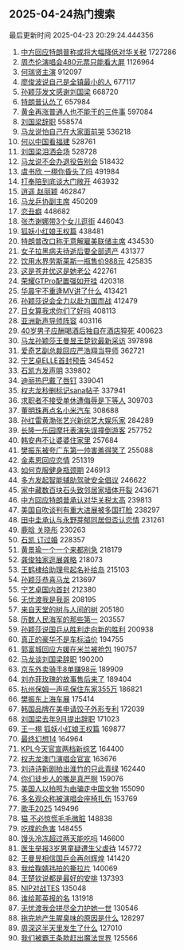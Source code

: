 ## 2025-04-24热门搜索 
最后更新时间 2025-04-23 20:29:24.444356 
1. [中方回应特朗普称或将大幅降低对华关税](https://s.weibo.com/weibo?q=%23%E4%B8%AD%E6%96%B9%E5%9B%9E%E5%BA%94%E7%89%B9%E6%9C%97%E6%99%AE%E7%A7%B0%E6%88%96%E5%B0%86%E5%A4%A7%E5%B9%85%E9%99%8D%E4%BD%8E%E5%AF%B9%E5%8D%8E%E5%85%B3%E7%A8%8E%23&t=31&band_rank=1&Refer=top) 1727286
1. [周杰伦演唱会480元票只能看大屏](https://s.weibo.com/weibo?q=%23%E5%91%A8%E6%9D%B0%E4%BC%A6%E6%BC%94%E5%94%B1%E4%BC%9A480%E5%85%83%E7%A5%A8%E5%8F%AA%E8%83%BD%E7%9C%8B%E5%A4%A7%E5%B1%8F%23&t=31&band_rank=1&Refer=top) 1126964
1. [何瑞贤主演](https://s.weibo.com/weibo?q=%23%E4%BD%95%E7%91%9E%E8%B4%A4%E4%B8%BB%E6%BC%94%23&t=31&band_rank=2&Refer=top) 912097
1. [廖俊波说自己是全镇最小的人](https://s.weibo.com/weibo?q=%23%E5%BB%96%E4%BF%8A%E6%B3%A2%E8%AF%B4%E8%87%AA%E5%B7%B1%E6%98%AF%E5%85%A8%E9%95%87%E6%9C%80%E5%B0%8F%E7%9A%84%E4%BA%BA%23&t=31&band_rank=3&Refer=top) 677117
1. [孙颖莎发文感谢刘国梁](https://s.weibo.com/weibo?q=%23%E5%AD%99%E9%A2%96%E8%8E%8E%E5%8F%91%E6%96%87%E6%84%9F%E8%B0%A2%E5%88%98%E5%9B%BD%E6%A2%81%23&t=31&band_rank=4&Refer=top) 668720
1. [特朗普认怂了](https://s.weibo.com/weibo?q=%23%E7%89%B9%E6%9C%97%E6%99%AE%E8%AE%A4%E6%80%82%E4%BA%86%23&t=31&band_rank=5&Refer=top) 657984
1. [黄金再涨普通人也不能干的三件事](https://s.weibo.com/weibo?q=%23%E9%BB%84%E9%87%91%E5%86%8D%E6%B6%A8%E6%99%AE%E9%80%9A%E4%BA%BA%E4%B9%9F%E4%B8%8D%E8%83%BD%E5%B9%B2%E7%9A%84%E4%B8%89%E4%BB%B6%E4%BA%8B%23&t=31&band_rank=6&Refer=top) 597084
1. [刘国梁辞职](https://s.weibo.com/weibo?q=%23%E5%88%98%E5%9B%BD%E6%A2%81%E8%BE%9E%E8%81%8C%23&t=31&band_rank=7&Refer=top) 558574
1. [马龙说怕自己在大家面前哭](https://s.weibo.com/weibo?q=%23%E9%A9%AC%E9%BE%99%E8%AF%B4%E6%80%95%E8%87%AA%E5%B7%B1%E5%9C%A8%E5%A4%A7%E5%AE%B6%E9%9D%A2%E5%89%8D%E5%93%AD%23&t=31&band_rank=2&Refer=top) 536218
1. [何以中国看福建](https://s.weibo.com/weibo?q=%23%E4%BD%95%E4%BB%A5%E4%B8%AD%E5%9B%BD%E7%9C%8B%E7%A6%8F%E5%BB%BA%23&t=31&band_rank=3&Refer=top) 528761
1. [刘国梁泪洒会场](https://s.weibo.com/weibo?q=%23%E5%88%98%E5%9B%BD%E6%A2%81%E6%B3%AA%E6%B4%92%E4%BC%9A%E5%9C%BA%23&t=31&band_rank=4&Refer=top) 528728
1. [马龙说不会办退役告别会](https://s.weibo.com/weibo?q=%23%E9%A9%AC%E9%BE%99%E8%AF%B4%E4%B8%8D%E4%BC%9A%E5%8A%9E%E9%80%80%E5%BD%B9%E5%91%8A%E5%88%AB%E4%BC%9A%23&t=31&band_rank=6&Refer=top) 518432
1. [虞书欣 一栩你昏头了吗](https://s.weibo.com/weibo?q=%E8%99%9E%E4%B9%A6%E6%AC%A3%20%E4%B8%80%E6%A0%A9%E4%BD%A0%E6%98%8F%E5%A4%B4%E4%BA%86%E5%90%97&t=31&band_rank=7&Refer=top) 491984
1. [打奉陪到底谈大门敞开](https://s.weibo.com/weibo?q=%23%E6%89%93%E5%A5%89%E9%99%AA%E5%88%B0%E5%BA%95%E8%B0%88%E5%A4%A7%E9%97%A8%E6%95%9E%E5%BC%80%23&t=31&band_rank=8&Refer=top) 463932
1. [逍遥 赵丽颖](https://s.weibo.com/weibo?q=%E9%80%8D%E9%81%A5%20%E8%B5%B5%E4%B8%BD%E9%A2%96&t=31&band_rank=9&Refer=top) 462847
1. [马龙乒协副主席](https://s.weibo.com/weibo?q=%23%E9%A9%AC%E9%BE%99%E4%B9%92%E5%8D%8F%E5%89%AF%E4%B8%BB%E5%B8%AD%23&t=31&band_rank=10&Refer=top) 450209
1. [恋丑癖](https://s.weibo.com/weibo?q=%E6%81%8B%E4%B8%91%E7%99%96&t=31&band_rank=11&Refer=top) 448682
1. [张杰谢娜带3个女儿逛街](https://s.weibo.com/weibo?q=%23%E5%BC%A0%E6%9D%B0%E8%B0%A2%E5%A8%9C%E5%B8%A63%E4%B8%AA%E5%A5%B3%E5%84%BF%E9%80%9B%E8%A1%97%23&t=31&band_rank=12&Refer=top) 446043
1. [狐妖小红娘王权篇](https://s.weibo.com/weibo?q=%E7%8B%90%E5%A6%96%E5%B0%8F%E7%BA%A2%E5%A8%98%E7%8E%8B%E6%9D%83%E7%AF%87&t=31&band_rank=13&Refer=top) 438481
1. [特朗普改口称无意解雇美联储主席](https://s.weibo.com/weibo?q=%23%E7%89%B9%E6%9C%97%E6%99%AE%E6%94%B9%E5%8F%A3%E7%A7%B0%E6%97%A0%E6%84%8F%E8%A7%A3%E9%9B%87%E7%BE%8E%E8%81%94%E5%82%A8%E4%B8%BB%E5%B8%AD%23&t=31&band_rank=14&Refer=top) 434530
1. [女子拉黑病夫待逝后要全部遗产](https://s.weibo.com/weibo?q=%23%E5%A5%B3%E5%AD%90%E6%8B%89%E9%BB%91%E7%97%85%E5%A4%AB%E5%BE%85%E9%80%9D%E5%90%8E%E8%A6%81%E5%85%A8%E9%83%A8%E9%81%97%E4%BA%A7%23&t=31&band_rank=15&Refer=top) 431377
1. [饮用水界劳斯莱斯一瓶售价988元](https://s.weibo.com/weibo?q=%23%E9%A5%AE%E7%94%A8%E6%B0%B4%E7%95%8C%E5%8A%B3%E6%96%AF%E8%8E%B1%E6%96%AF%E4%B8%80%E7%93%B6%E5%94%AE%E4%BB%B7988%E5%85%83%23&t=31&band_rank=16&Refer=top) 425835
1. [这是苍井优这是她老公](https://s.weibo.com/weibo?q=%23%E8%BF%99%E6%98%AF%E8%8B%8D%E4%BA%95%E4%BC%98%E8%BF%99%E6%98%AF%E5%A5%B9%E8%80%81%E5%85%AC%23&t=31&band_rank=17&Refer=top) 422761
1. [荣耀GTPro配置强如开挂](https://s.weibo.com/weibo?q=%23%E8%8D%A3%E8%80%80GTPro%E9%85%8D%E7%BD%AE%E5%BC%BA%E5%A6%82%E5%BC%80%E6%8C%82%23&t=31&band_rank=18&Refer=top) 420318
1. [华晨宇不重逢MV讲了什么](https://s.weibo.com/weibo?q=%E5%8D%8E%E6%99%A8%E5%AE%87%E4%B8%8D%E9%87%8D%E9%80%A2MV%E8%AE%B2%E4%BA%86%E4%BB%80%E4%B9%88&t=31&band_rank=19&Refer=top) 413421
1. [孙颖莎说会全力以赴为国而战](https://s.weibo.com/weibo?q=%23%E5%AD%99%E9%A2%96%E8%8E%8E%E8%AF%B4%E4%BC%9A%E5%85%A8%E5%8A%9B%E4%BB%A5%E8%B5%B4%E4%B8%BA%E5%9B%BD%E8%80%8C%E6%88%98%23&t=31&band_rank=20&Refer=top) 412479
1. [日女算我求你们了好吗](https://s.weibo.com/weibo?q=%23%E6%97%A5%E5%A5%B3%E7%AE%97%E6%88%91%E6%B1%82%E4%BD%A0%E4%BB%AC%E4%BA%86%E5%A5%BD%E5%90%97%23&t=31&band_rank=21&Refer=top) 408113
1. [亚洲新声导师阵容](https://s.weibo.com/weibo?q=%E4%BA%9A%E6%B4%B2%E6%96%B0%E5%A3%B0%E5%AF%BC%E5%B8%88%E9%98%B5%E5%AE%B9&t=31&band_rank=22&Refer=top) 403116
1. [40岁男子应酬喝酒后独自在酒店猝死](https://s.weibo.com/weibo?q=%2340%E5%B2%81%E7%94%B7%E5%AD%90%E5%BA%94%E9%85%AC%E5%96%9D%E9%85%92%E5%90%8E%E7%8B%AC%E8%87%AA%E5%9C%A8%E9%85%92%E5%BA%97%E7%8C%9D%E6%AD%BB%23&t=31&band_rank=23&Refer=top) 400623
1. [马龙孙颖莎王曼昱王楚钦最新采访](https://s.weibo.com/weibo?q=%23%E9%A9%AC%E9%BE%99%E5%AD%99%E9%A2%96%E8%8E%8E%E7%8E%8B%E6%9B%BC%E6%98%B1%E7%8E%8B%E6%A5%9A%E9%92%A6%E6%9C%80%E6%96%B0%E9%87%87%E8%AE%BF%23&t=31&band_rank=24&Refer=top) 397898
1. [爱奇艺副总裁回应严浩翔当导师](https://s.weibo.com/weibo?q=%23%E7%88%B1%E5%A5%87%E8%89%BA%E5%89%AF%E6%80%BB%E8%A3%81%E5%9B%9E%E5%BA%94%E4%B8%A5%E6%B5%A9%E7%BF%94%E5%BD%93%E5%AF%BC%E5%B8%88%23&t=31&band_rank=8&Refer=top) 362721
1. [宁艺卓ELLE首封预告](https://s.weibo.com/weibo?q=%E5%AE%81%E8%89%BA%E5%8D%93ELLE%E9%A6%96%E5%B0%81%E9%A2%84%E5%91%8A&t=31&band_rank=9&Refer=top) 345452
1. [石凯方发声明](https://s.weibo.com/weibo?q=%23%E7%9F%B3%E5%87%AF%E6%96%B9%E5%8F%91%E5%A3%B0%E6%98%8E%23&t=31&band_rank=11&Refer=top) 339802
1. [迪丽热巴戴了唇钉](https://s.weibo.com/weibo?q=%23%E8%BF%AA%E4%B8%BD%E7%83%AD%E5%B7%B4%E6%88%B4%E4%BA%86%E5%94%87%E9%92%89%23&t=31&band_rank=12&Refer=top) 339041
1. [权志龙秒删标记sana帖子](https://s.weibo.com/weibo?q=%23%E6%9D%83%E5%BF%97%E9%BE%99%E7%A7%92%E5%88%A0%E6%A0%87%E8%AE%B0sana%E5%B8%96%E5%AD%90%23&t=31&band_rank=14&Refer=top) 337941
1. [求职者不接受单休遭侮辱是下等人](https://s.weibo.com/weibo?q=%23%E6%B1%82%E8%81%8C%E8%80%85%E4%B8%8D%E6%8E%A5%E5%8F%97%E5%8D%95%E4%BC%91%E9%81%AD%E4%BE%AE%E8%BE%B1%E6%98%AF%E4%B8%8B%E7%AD%89%E4%BA%BA%23&t=31&band_rank=15&Refer=top) 309703
1. [董明珠再点名小米汽车](https://s.weibo.com/weibo?q=%23%E8%91%A3%E6%98%8E%E7%8F%A0%E5%86%8D%E7%82%B9%E5%90%8D%E5%B0%8F%E7%B1%B3%E6%B1%BD%E8%BD%A6%23&t=31&band_rank=32&Refer=top) 308688
1. [孙红雷黄渤张艺兴新综艺大娱乐家](https://s.weibo.com/weibo?q=%23%E5%AD%99%E7%BA%A2%E9%9B%B7%E9%BB%84%E6%B8%A4%E5%BC%A0%E8%89%BA%E5%85%B4%E6%96%B0%E7%BB%BC%E8%89%BA%E5%A4%A7%E5%A8%B1%E4%B9%90%E5%AE%B6%23&t=31&band_rank=25&Refer=top) 284289
1. [长隆一乐园摩托表演失误撞倒游客](https://s.weibo.com/weibo?q=%23%E9%95%BF%E9%9A%86%E4%B8%80%E4%B9%90%E5%9B%AD%E6%91%A9%E6%89%98%E8%A1%A8%E6%BC%94%E5%A4%B1%E8%AF%AF%E6%92%9E%E5%80%92%E6%B8%B8%E5%AE%A2%23&t=31&band_rank=19&Refer=top) 257752
1. [韩安冉不让婆婆住家里](https://s.weibo.com/weibo?q=%23%E9%9F%A9%E5%AE%89%E5%86%89%E4%B8%8D%E8%AE%A9%E5%A9%86%E5%A9%86%E4%BD%8F%E5%AE%B6%E9%87%8C%23&t=31&band_rank=26&Refer=top) 257684
1. [樊振东被夸广东第一帅害羞得笑了](https://s.weibo.com/weibo?q=%23%E6%A8%8A%E6%8C%AF%E4%B8%9C%E8%A2%AB%E5%A4%B8%E5%B9%BF%E4%B8%9C%E7%AC%AC%E4%B8%80%E5%B8%85%E5%AE%B3%E7%BE%9E%E5%BE%97%E7%AC%91%E4%BA%86%23&t=31&band_rank=27&Refer=top) 255088
1. [金素恩回应恋情](https://s.weibo.com/weibo?q=%23%E9%87%91%E7%B4%A0%E6%81%A9%E5%9B%9E%E5%BA%94%E6%81%8B%E6%83%85%23&t=31&band_rank=28&Refer=top) 251319
1. [如何克服健身瓶颈期](https://s.weibo.com/weibo?q=%E5%A6%82%E4%BD%95%E5%85%8B%E6%9C%8D%E5%81%A5%E8%BA%AB%E7%93%B6%E9%A2%88%E6%9C%9F&t=31&band_rank=20&Refer=top) 246913
1. [多方发起智能辅助驾驶安全倡议](https://s.weibo.com/weibo?q=%23%E5%A4%9A%E6%96%B9%E5%8F%91%E8%B5%B7%E6%99%BA%E8%83%BD%E8%BE%85%E5%8A%A9%E9%A9%BE%E9%A9%B6%E5%AE%89%E5%85%A8%E5%80%A1%E8%AE%AE%23&t=31&band_rank=29&Refer=top) 246622
1. [家中藏数百块石头致邻居家墙体开裂](https://s.weibo.com/weibo?q=%23%E5%AE%B6%E4%B8%AD%E8%97%8F%E6%95%B0%E7%99%BE%E5%9D%97%E7%9F%B3%E5%A4%B4%E8%87%B4%E9%82%BB%E5%B1%85%E5%AE%B6%E5%A2%99%E4%BD%93%E5%BC%80%E8%A3%82%23&t=31&band_rank=30&Refer=top) 243671
1. [中方回应特朗普承认对华关税太高](https://s.weibo.com/weibo?q=%23%E4%B8%AD%E6%96%B9%E5%9B%9E%E5%BA%94%E7%89%B9%E6%9C%97%E6%99%AE%E6%89%BF%E8%AE%A4%E5%AF%B9%E5%8D%8E%E5%85%B3%E7%A8%8E%E5%A4%AA%E9%AB%98%23&t=31&band_rank=31&Refer=top) 239813
1. [美国自吹谈判有重大进展被多国打脸](https://s.weibo.com/weibo?q=%23%E7%BE%8E%E5%9B%BD%E8%87%AA%E5%90%B9%E8%B0%88%E5%88%A4%E6%9C%89%E9%87%8D%E5%A4%A7%E8%BF%9B%E5%B1%95%E8%A2%AB%E5%A4%9A%E5%9B%BD%E6%89%93%E8%84%B8%23&t=31&band_rank=21&Refer=top) 238297
1. [田中圭承认与永野芽郁同居但否认恋情](https://s.weibo.com/weibo?q=%23%E7%94%B0%E4%B8%AD%E5%9C%AD%E6%89%BF%E8%AE%A4%E4%B8%8E%E6%B0%B8%E9%87%8E%E8%8A%BD%E9%83%81%E5%90%8C%E5%B1%85%E4%BD%86%E5%90%A6%E8%AE%A4%E6%81%8B%E6%83%85%23&t=31&band_rank=33&Refer=top) 231261
1. [鹿晗 关晓彤](https://s.weibo.com/weibo?q=%E9%B9%BF%E6%99%97%20%E5%85%B3%E6%99%93%E5%BD%A4&t=31&band_rank=34&Refer=top) 230263
1. [石凯 订过婚](https://s.weibo.com/weibo?q=%E7%9F%B3%E5%87%AF%20%E8%AE%A2%E8%BF%87%E5%A9%9A&t=31&band_rank=22&Refer=top) 228357
1. [黄景瑜一个一个来都别急](https://s.weibo.com/weibo?q=%E9%BB%84%E6%99%AF%E7%91%9C%E4%B8%80%E4%B8%AA%E4%B8%80%E4%B8%AA%E6%9D%A5%E9%83%BD%E5%88%AB%E6%80%A5&t=31&band_rank=24&Refer=top) 218179
1. [龚俊独家逛展龚略](https://s.weibo.com/weibo?q=%23%E9%BE%9A%E4%BF%8A%E7%8B%AC%E5%AE%B6%E9%80%9B%E5%B1%95%E9%BE%9A%E7%95%A5%23&t=31&band_rank=25&Refer=top) 218073
1. [王鹤棣给助理号起名补给岛](https://s.weibo.com/weibo?q=%E7%8E%8B%E9%B9%A4%E6%A3%A3%E7%BB%99%E5%8A%A9%E7%90%86%E5%8F%B7%E8%B5%B7%E5%90%8D%E8%A1%A5%E7%BB%99%E5%B2%9B&t=31&band_rank=26&Refer=top) 215103
1. [孙颖莎恭喜马龙](https://s.weibo.com/weibo?q=%23%E5%AD%99%E9%A2%96%E8%8E%8E%E6%81%AD%E5%96%9C%E9%A9%AC%E9%BE%99%23&t=31&band_rank=35&Refer=top) 213697
1. [宁艺卓国内首封](https://s.weibo.com/weibo?q=%E5%AE%81%E8%89%BA%E5%8D%93%E5%9B%BD%E5%86%85%E9%A6%96%E5%B0%81&t=31&band_rank=27&Refer=top) 212380
1. [无忧渡我是我哥](https://s.weibo.com/weibo?q=%E6%97%A0%E5%BF%A7%E6%B8%A1%E6%88%91%E6%98%AF%E6%88%91%E5%93%A5&t=31&band_rank=28&Refer=top) 208195
1. [来自天堂的树与人间的树](https://s.weibo.com/weibo?q=%E6%9D%A5%E8%87%AA%E5%A4%A9%E5%A0%82%E7%9A%84%E6%A0%91%E4%B8%8E%E4%BA%BA%E9%97%B4%E7%9A%84%E6%A0%91&t=31&band_rank=29&Refer=top) 205180
1. [历数人民海军的那些第一](https://s.weibo.com/weibo?q=%23%E5%8E%86%E6%95%B0%E4%BA%BA%E6%B0%91%E6%B5%B7%E5%86%9B%E7%9A%84%E9%82%A3%E4%BA%9B%E7%AC%AC%E4%B8%80%23&t=31&band_rank=30&Refer=top) 203557
1. [孙颖莎说国乒从胜利走向新的胜利](https://s.weibo.com/weibo?q=%23%E5%AD%99%E9%A2%96%E8%8E%8E%E8%AF%B4%E5%9B%BD%E4%B9%92%E4%BB%8E%E8%83%9C%E5%88%A9%E8%B5%B0%E5%90%91%E6%96%B0%E7%9A%84%E8%83%9C%E5%88%A9%23&t=31&band_rank=31&Refer=top) 200938
1. [真正的豪华不是车标溢价](https://s.weibo.com/weibo?q=%23%E7%9C%9F%E6%AD%A3%E7%9A%84%E8%B1%AA%E5%8D%8E%E4%B8%8D%E6%98%AF%E8%BD%A6%E6%A0%87%E6%BA%A2%E4%BB%B7%23&t=31&band_rank=33&Refer=top) 194755
1. [郭富城回应方媛在米兰被抢包](https://s.weibo.com/weibo?q=%23%E9%83%AD%E5%AF%8C%E5%9F%8E%E5%9B%9E%E5%BA%94%E6%96%B9%E5%AA%9B%E5%9C%A8%E7%B1%B3%E5%85%B0%E8%A2%AB%E6%8A%A2%E5%8C%85%23&t=31&band_rank=36&Refer=top) 190757
1. [马龙谈刘国梁辞职](https://s.weibo.com/weibo?q=%23%E9%A9%AC%E9%BE%99%E8%B0%88%E5%88%98%E5%9B%BD%E6%A2%81%E8%BE%9E%E8%81%8C%23&t=31&band_rank=37&Refer=top) 190200
1. [京东外卖骑手8单赚98元](https://s.weibo.com/weibo?q=%23%E4%BA%AC%E4%B8%9C%E5%A4%96%E5%8D%96%E9%AA%91%E6%89%8B8%E5%8D%95%E8%B5%9A98%E5%85%83%23&t=31&band_rank=35&Refer=top) 189909
1. [刘亦菲玫瑰的故事售后来了](https://s.weibo.com/weibo?q=%23%E5%88%98%E4%BA%A6%E8%8F%B2%E7%8E%AB%E7%91%B0%E7%9A%84%E6%95%85%E4%BA%8B%E5%94%AE%E5%90%8E%E6%9D%A5%E4%BA%86%23&t=31&band_rank=38&Refer=top) 189404
1. [杭州保姆一声吼保住东家355万](https://s.weibo.com/weibo?q=%23%E6%9D%AD%E5%B7%9E%E4%BF%9D%E5%A7%86%E4%B8%80%E5%A3%B0%E5%90%BC%E4%BF%9D%E4%BD%8F%E4%B8%9C%E5%AE%B6355%E4%B8%87%23&t=31&band_rank=37&Refer=top) 186821
1. [樊振东上海车展](https://s.weibo.com/weibo?q=%E6%A8%8A%E6%8C%AF%E4%B8%9C%E4%B8%8A%E6%B5%B7%E8%BD%A6%E5%B1%95&t=31&band_rank=39&Refer=top) 175414
1. [韩国品牌在美申请饺子外形专利](https://s.weibo.com/weibo?q=%E9%9F%A9%E5%9B%BD%E5%93%81%E7%89%8C%E5%9C%A8%E7%BE%8E%E7%94%B3%E8%AF%B7%E9%A5%BA%E5%AD%90%E5%A4%96%E5%BD%A2%E4%B8%93%E5%88%A9&t=31&band_rank=40&Refer=top) 172039
1. [刘国梁去年9月提出辞职](https://s.weibo.com/weibo?q=%23%E5%88%98%E5%9B%BD%E6%A2%81%E5%8E%BB%E5%B9%B49%E6%9C%88%E6%8F%90%E5%87%BA%E8%BE%9E%E8%81%8C%23&t=31&band_rank=41&Refer=top) 171023
1. [王一栩 狐妖小红娘王权篇](https://s.weibo.com/weibo?q=%E7%8E%8B%E4%B8%80%E6%A0%A9%20%E7%8B%90%E5%A6%96%E5%B0%8F%E7%BA%A2%E5%A8%98%E7%8E%8B%E6%9D%83%E7%AF%87&t=31&band_rank=42&Refer=top) 169877
1. [最终幻想14](https://s.weibo.com/weibo?q=%E6%9C%80%E7%BB%88%E5%B9%BB%E6%83%B314&t=31&band_rank=38&Refer=top) 164964
1. [KPL今天官宣两档新综艺](https://s.weibo.com/weibo?q=%23KPL%E4%BB%8A%E5%A4%A9%E5%AE%98%E5%AE%A3%E4%B8%A4%E6%A1%A3%E6%96%B0%E7%BB%BC%E8%89%BA%23&t=31&band_rank=43&Refer=top) 164400
1. [权志龙澳门演唱会官宣](https://s.weibo.com/weibo?q=%23%E6%9D%83%E5%BF%97%E9%BE%99%E6%BE%B3%E9%97%A8%E6%BC%94%E5%94%B1%E4%BC%9A%E5%AE%98%E5%AE%A3%23&t=31&band_rank=44&Refer=top) 163676
1. [刘诗诗新剧拍出淮竹的只此青绿](https://s.weibo.com/weibo?q=%E5%88%98%E8%AF%97%E8%AF%97%E6%96%B0%E5%89%A7%E6%8B%8D%E5%87%BA%E6%B7%AE%E7%AB%B9%E7%9A%84%E5%8F%AA%E6%AD%A4%E9%9D%92%E7%BB%BF&t=31&band_rank=45&Refer=top) 162440
1. [你们徒步人的嘴是真严啊](https://s.weibo.com/weibo?q=%23%E4%BD%A0%E4%BB%AC%E5%BE%92%E6%AD%A5%E4%BA%BA%E7%9A%84%E5%98%B4%E6%98%AF%E7%9C%9F%E4%B8%A5%E5%95%8A%23&t=31&band_rank=46&Refer=top) 159076
1. [美国人以拍照为由骗走中国文物](https://s.weibo.com/weibo?q=%23%E7%BE%8E%E5%9B%BD%E4%BA%BA%E4%BB%A5%E6%8B%8D%E7%85%A7%E4%B8%BA%E7%94%B1%E9%AA%97%E8%B5%B0%E4%B8%AD%E5%9B%BD%E6%96%87%E7%89%A9%23&t=31&band_rank=47&Refer=top) 155090
1. [多名观众称被演唱会座椅扎伤](https://s.weibo.com/weibo?q=%23%E5%A4%9A%E5%90%8D%E8%A7%82%E4%BC%97%E7%A7%B0%E8%A2%AB%E6%BC%94%E5%94%B1%E4%BC%9A%E5%BA%A7%E6%A4%85%E6%89%8E%E4%BC%A4%23&t=31&band_rank=39&Refer=top) 153769
1. [歌手2025](https://s.weibo.com/weibo?q=%E6%AD%8C%E6%89%8B2025&t=31&band_rank=48&Refer=top) 149496
1. [猫 不必惊慌毛毛微脏](https://s.weibo.com/weibo?q=%E7%8C%AB%20%E4%B8%8D%E5%BF%85%E6%83%8A%E6%85%8C%E6%AF%9B%E6%AF%9B%E5%BE%AE%E8%84%8F&t=31&band_rank=49&Refer=top) 148838
1. [吃撑的危害](https://s.weibo.com/weibo?q=%23%E5%90%83%E6%92%91%E7%9A%84%E5%8D%B1%E5%AE%B3%23&t=31&band_rank=50&Refer=top) 148455
1. [馒头冷冻超过两天能吃吗](https://s.weibo.com/weibo?q=%E9%A6%92%E5%A4%B4%E5%86%B7%E5%86%BB%E8%B6%85%E8%BF%87%E4%B8%A4%E5%A4%A9%E8%83%BD%E5%90%83%E5%90%97&t=31&band_rank=40&Refer=top) 146600
1. [医生举报3岁男童疑遭生父虐待](https://s.weibo.com/weibo?q=%23%E5%8C%BB%E7%94%9F%E4%B8%BE%E6%8A%A53%E5%B2%81%E7%94%B7%E7%AB%A5%E7%96%91%E9%81%AD%E7%94%9F%E7%88%B6%E8%99%90%E5%BE%85%23&t=31&band_rank=41&Refer=top) 145772
1. [王曼昱相信国乒会再创辉煌](https://s.weibo.com/weibo?q=%23%E7%8E%8B%E6%9B%BC%E6%98%B1%E7%9B%B8%E4%BF%A1%E5%9B%BD%E4%B9%92%E4%BC%9A%E5%86%8D%E5%88%9B%E8%BE%89%E7%85%8C%23&t=31&band_rank=42&Refer=top) 141420
1. [我给鞠婧祎拍的撕拉片](https://s.weibo.com/weibo?q=%E6%88%91%E7%BB%99%E9%9E%A0%E5%A9%A7%E7%A5%8E%E6%8B%8D%E7%9A%84%E6%92%95%E6%8B%89%E7%89%87&t=31&band_rank=43&Refer=top) 140069
1. [王楚钦说都是最好的安排](https://s.weibo.com/weibo?q=%23%E7%8E%8B%E6%A5%9A%E9%92%A6%E8%AF%B4%E9%83%BD%E6%98%AF%E6%9C%80%E5%A5%BD%E7%9A%84%E5%AE%89%E6%8E%92%23&t=31&band_rank=44&Refer=top) 137393
1. [NIP对战TES](https://s.weibo.com/weibo?q=%23NIP%E5%AF%B9%E6%88%98TES%23&t=31&band_rank=45&Refer=top) 135048
1. [谁给那英报的名](https://s.weibo.com/weibo?q=%E8%B0%81%E7%BB%99%E9%82%A3%E8%8B%B1%E6%8A%A5%E7%9A%84%E5%90%8D&t=31&band_rank=46&Refer=top) 131918
1. [无忧渡我会拼尽全力护她一世](https://s.weibo.com/weibo?q=%E6%97%A0%E5%BF%A7%E6%B8%A1%E6%88%91%E4%BC%9A%E6%8B%BC%E5%B0%BD%E5%85%A8%E5%8A%9B%E6%8A%A4%E5%A5%B9%E4%B8%80%E4%B8%96&t=31&band_rank=47&Refer=top) 130546
1. [拖完地产生腥臭味的原因是什么](https://s.weibo.com/weibo?q=%E6%8B%96%E5%AE%8C%E5%9C%B0%E4%BA%A7%E7%94%9F%E8%85%A5%E8%87%AD%E5%91%B3%E7%9A%84%E5%8E%9F%E5%9B%A0%E6%98%AF%E4%BB%80%E4%B9%88&t=31&band_rank=48&Refer=top) 128297
1. [周深这半天里发生了什么](https://s.weibo.com/weibo?q=%E5%91%A8%E6%B7%B1%E8%BF%99%E5%8D%8A%E5%A4%A9%E9%87%8C%E5%8F%91%E7%94%9F%E4%BA%86%E4%BB%80%E4%B9%88&t=31&band_rank=49&Refer=top) 127010
1. [我们被霸王条款赶出魔法世界](https://s.weibo.com/weibo?q=%23%E6%88%91%E4%BB%AC%E8%A2%AB%E9%9C%B8%E7%8E%8B%E6%9D%A1%E6%AC%BE%E8%B5%B6%E5%87%BA%E9%AD%94%E6%B3%95%E4%B8%96%E7%95%8C%23&t=31&band_rank=50&Refer=top) 125566
